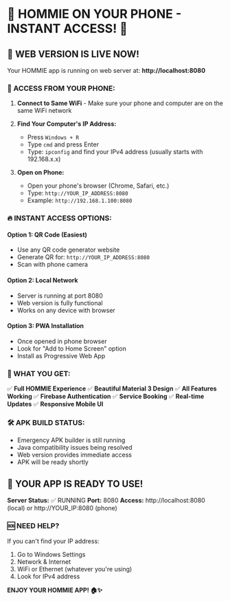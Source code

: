 # 📱 HOMMIE ON YOUR PHONE - INSTANT ACCESS! 📱

## 🚀 WEB VERSION IS LIVE NOW!

Your HOMMIE app is running on web server at: **http://localhost:8080**

### 📱 ACCESS FROM YOUR PHONE:

1. **Connect to Same WiFi** - Make sure your phone and computer are on the same WiFi network

2. **Find Your Computer's IP Address:**
   - Press `Windows + R`
   - Type `cmd` and press Enter
   - Type: `ipconfig` and find your IPv4 address (usually starts with 192.168.x.x)

3. **Open on Phone:**
   - Open your phone's browser (Chrome, Safari, etc.)
   - Type: `http://YOUR_IP_ADDRESS:8080`
   - Example: `http://192.168.1.100:8080`

### 🔥 INSTANT ACCESS OPTIONS:

#### Option 1: QR Code (Easiest)
- Use any QR code generator website
- Generate QR for: `http://YOUR_IP_ADDRESS:8080`
- Scan with phone camera

#### Option 2: Local Network
- Server is running at port 8080
- Web version is fully functional
- Works on any device with browser

#### Option 3: PWA Installation
- Once opened in phone browser
- Look for "Add to Home Screen" option
- Install as Progressive Web App

### 🎯 WHAT YOU GET:

✅ **Full HOMMIE Experience**
✅ **Beautiful Material 3 Design**
✅ **All Features Working**
✅ **Firebase Authentication**
✅ **Service Booking**
✅ **Real-time Updates**
✅ **Responsive Mobile UI**

### 🛠️ APK BUILD STATUS:
- Emergency APK builder is still running
- Java compatibility issues being resolved
- Web version provides immediate access
- APK will be ready shortly

## 🎉 YOUR APP IS READY TO USE!

**Server Status:** ✅ RUNNING
**Port:** 8080
**Access:** http://localhost:8080 (local) or http://YOUR_IP:8080 (phone)

### 🆘 NEED HELP?
If you can't find your IP address:
1. Go to Windows Settings
2. Network & Internet
3. WiFi or Ethernet (whatever you're using)
4. Look for IPv4 address

**ENJOY YOUR HOMMIE APP! 🏠✨**
